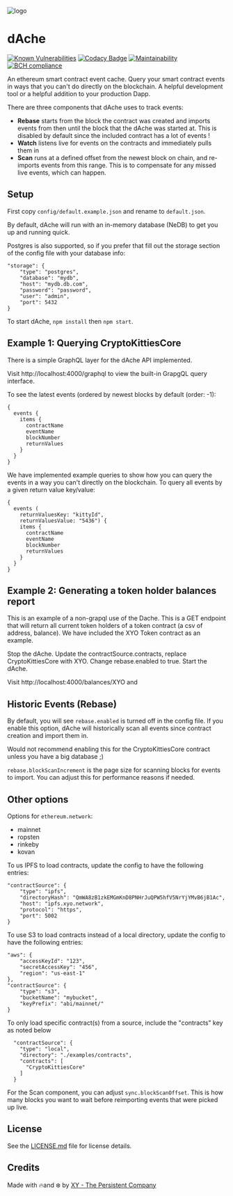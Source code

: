 [logo]: https://cdn.xy.company/img/brand/XY_Logo_GitHub.png

![logo]

# dAche

[![Known Vulnerabilities](https://snyk.io/test/github/XYOracleNetwork/sdk-dache-nodejs/badge.svg)](https://snyk.io/test/github/XYOracleNetwork/sdk-dache-nodejs) [![Codacy Badge](https://api.codacy.com/project/badge/Grade/1f31c7fa87694b8eab91a2d71f74b697)](https://www.codacy.com/app/arietrouw/sdk-dache-nodejs?utm_source=github.com&amp;utm_medium=referral&amp;utm_content=XYOracleNetwork/sdk-dache-nodejs&amp;utm_campaign=Badge_Grade) [![Maintainability](https://api.codeclimate.com/v1/badges/f3dd4f4d35e1bd9eeabc/maintainability)](https://codeclimate.com/github/XYOracleNetwork/sdk-dache-nodejs/maintainability) [![BCH compliance](https://bettercodehub.com/edge/badge/XYOracleNetwork/sdk-dache-nodejs?branch=master)](https://bettercodehub.com/)

An ethereum smart contract event cache. Query your smart contract events in ways that you can't do directly on the blockchain. A helpful development tool or a helpful addition to your production Dapp.

There are three components that dAche uses to track events:

- __Rebase__ starts from the block the contract was created and imports events from then until the block that the dAche was started at. This is disabled by default since the included contract has a lot of events !
- __Watch__ listens live for events on the contracts and immediately pulls them in
- __Scan__ runs at a defined offset from the newest block on chain, and re-imports events from this range. This is to compensate for any missed live events, which can happen.

## Setup

First copy `config/default.example.json` and rename to `default.json`.

By default, dAche will run with an in-memory database (NeDB) to get you up and running quick.

Postgres is also supported, so if you prefer that fill out the storage section of the config file with your database info:
```
"storage": {
    "type": "postgres",
    "database": "mydb",
    "host": "mydb.db.com",
    "password": "password",
    "user": "admin",
    "port": 5432
}
```

To start dAche, `npm install` then `npm start`.

## Example 1: Querying CryptoKittiesCore

There is a simple GraphQL layer for the dAche API implemented.

Visit http://localhost:4000/graphql to view the built-in GrapgQL query interface.

To see the latest events (ordered by newest blocks by default (order: -1):
```
{
  events {
    items {
      contractName
      eventName
      blockNumber
      returnValues
    }
  }
}
```

We have implemented example queries to show how you can query the events in a way you can't directly on the blockchain.
To query all events by a given return value key/value:
```
{
  events (
    returnValuesKey: "kittyId", 
    returnValuesValue: "5436") {
    items {
      contractName
      eventName
      blockNumber
      returnValues
    }
  }
}
```

## Example 2: Generating a token holder balances report

This is an example of a non-grapql use of the Dache. This is a GET endpoint that will return all current token holders of a token contract (a csv of address, balance). We have included the XYO Token contract as an example.

Stop the dAche. Update the contractSource.contracts, replace CryptoKittiesCore with XYO. Change rebase.enabled to true. Start the dAche.

Visit http://localhost:4000/balances/XYO and 


## Historic Events (Rebase)

By default, you will see `rebase.enabled` is turned off in the config file. If you enable this option, dAche will historically scan all events since contract creation and import them in. 

Would not recommend enabling this for the CryptoKittiesCore contract unless you have a big database ;)

`rebase.blockScanIncrement` is the page size for scanning blocks for events to import. You can adjust this for performance reasons if needed.

## Other options

Options for `ethereum.network`:
-  mainnet
-  ropsten
-  rinkeby
-  kovan

To us IPFS to load contracts, update the config to have the following entries:
```
"contractSource": {
    "type": "ipfs",
    "directoryHash": "QmWA8zB1zkEMGmKnD8PNHrJuQPW5hfV5NrYjYMvB6jB1Ac",
    "host": "ipfs.xyo.network",
    "protocol": "https",
    "port": 5002
}
```

To use S3 to load contracts instead of a local directory, update the config to have the following entries:
```
"aws": {
    "accessKeyId": "123",
    "secretAccessKey": "456",
    "region": "us-east-1"
},
"contractSource": {
    "type": "s3",
    "bucketName": "mybucket",
    "keyPrefix": "abi/mainnet/"
}
```

To only load specific contract(s) from a source, include the "contracts" key as noted below
```
  "contractSource": {
    "type": "local",
    "directory": "./examples/contracts",
    "contracts": [
      "CryptoKittiesCore"
    ]
  }
```

For the Scan component, you can adjust `sync.blockScanOffset`. This is how many blocks you want to wait before reimporting events that were picked up live.

## License

See the [LICENSE.md](LICENSE) file for license details.

## Credits

Made with 🔥and ❄️ by [XY - The Persistent Company](https://www.xy.company)

